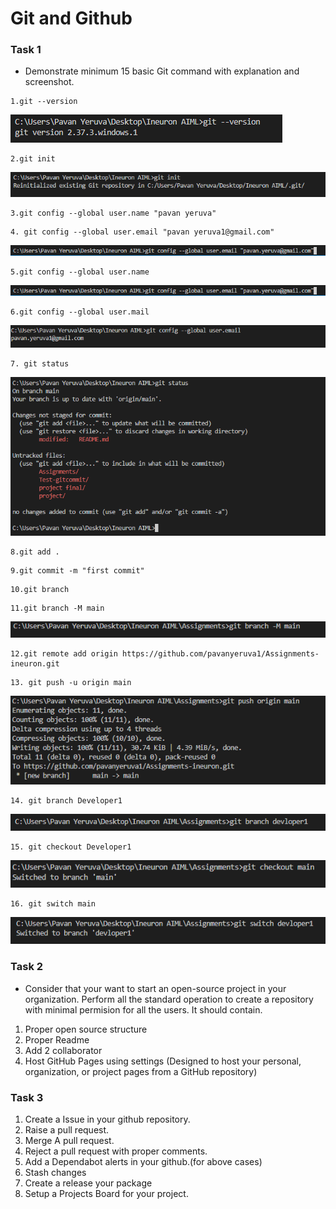 
# Git and Github 

### Task 1
- Demonstrate minimum 15 basic Git command with explanation and screenshot.
``` 
1.git --version
```
![](Images/git%20version.PNG)
``` 
2.git init
```
![](Images/git%20init.PNG)
``` 
3.git config --global user.name "pavan yeruva"
```

``` 
4. git config --global user.email "pavan yeruva1@gmail.com"
```
![](Images/git%20config%20mail.PNG)
```
5.git config --global user.name
```
![](Images/git%20config%20mail.PNG)
```
6.git config --global user.mail
```
![](Images/git%20config%20mail%20data.PNG)
```
7. git status
```
![](Images/git%20status.PNG)
```
8.git add .
```

```
9.git commit -m "first commit"
```

```
10.git branch
```

```
11.git branch -M main
```
![](Images/git%20branch-M%20main.PNG)
```
12.git remote add origin https://github.com/pavanyeruva1/Assignments-ineuron.git
```

```
13. git push -u origin main
```
![](Images/git%20push%20origin%20main.PNG)
```
14. git branch Developer1
```
![](Images/git%20branch%20developer1.PNG)
```
15. git checkout Developer1
```
![](Images/git%20checkout%20main.PNG)
```
16. git switch main
```
![](Images/git%20switch%20devloper1.PNG)






### Task 2 
- Consider that your want to start an open-source project in your organization. Perform all the standard operation to create a repository with minimal permision for all the users. It should contain.
1. Proper open source structure 
2. Proper Readme
3. Add 2 collaborator 
4. Host GitHub Pages using settings (Designed to host your personal, organization, or project pages from a GitHub repository)   

### Task 3 
1. Create a Issue in your github repository.
2. Raise a pull request.
3. Merge A pull request.
4. Reject a pull request with proper comments.
5. Add a Dependabot alerts in your github.(for above cases)
6. Stash changes
7. Create a release your package
8. Setup a Projects Board for your project.
